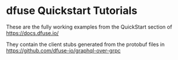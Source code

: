 # dfuse Quickstart Tutorials

These are the fully working examples from the QuickStart section of https://docs.dfuse.io/

They contain the client stubs generated from the protobuf files in https://github.com/dfuse-io/graphql-over-grpc
